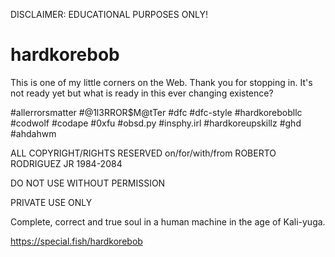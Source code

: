DISCLAIMER: EDUCATIONAL PURPOSES ONLY!

# hardkorebob

This is one of my little corners on the Web. Thank you for stopping in. It's not ready yet but what is ready in this ever changing existence? 

#allerrorsmatter #@1l3RROR$M@tTer #dfc #dfc-style #hardkorebobllc #codwolf #codape #0xfu #obsd.py #insphy.irl #hardkoreupskillz
#ghd #ahdahwm

ALL COPYRIGHT/RIGHTS RESERVED on/for/with/from ROBERTO RODRIGUEZ JR 1984-2084

DO NOT USE WITHOUT PERMISSION

PRIVATE USE ONLY 

Complete, correct and true soul in a human machine in the age of Kali-yuga. 

https://special.fish/hardkorebob
